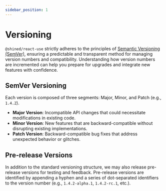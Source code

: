 ```yaml
---
sidebar_position: 1
---
```


# Versioning

`@shined/react-use` strictly adheres to the principles of [Semantic Versioning (SemVer)](https://semver.org/), ensuring a predictable and transparent method for managing version numbers and compatibility. Understanding how version numbers are incremented can help you prepare for upgrades and integrate new features with confidence.

## SemVer Versioning

Each version is composed of three segments: Major, Minor, and Patch (e.g., `1.4.2`).

- **Major Version**: Incompatible API changes that could necessitate modifications in existing code.
- **Minor Version**: New features that are backward-compatible without disrupting existing implementations.
- **Patch Version**: Backward-compatible bug fixes that address unexpected behavior or glitches.

## Pre-release Versions

In addition to the standard versioning structure, we may also release pre-release versions for testing and feedback. Pre-release versions are identified by appending a hyphen and a series of dot-separated identifiers to the version number (e.g., `1.4.2-alpha.1`, `1.4.2-rc.1`, etc.).
